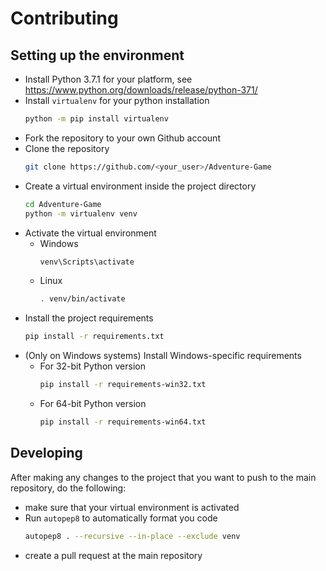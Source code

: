 # Contributing

## Setting up the environment

- Install Python 3.7.1 for your platform, see https://www.python.org/downloads/release/python-371/
- Install `virtualenv` for your python installation
  ```bash
  python -m pip install virtualenv
  ```
- Fork the repository to your own Github account
- Clone the repository
  ```bash
  git clone https://github.com/<your_user>/Adventure-Game
  ```
- Create a virtual environment inside the project directory
  ```bash
  cd Adventure-Game
  python -m virtualenv venv
  ```
- Activate the virtual environment
  - Windows
    ```bash
    venv\Scripts\activate
    ```
  - Linux
    ```bash
    . venv/bin/activate
    ```
- Install the project requirements
  ```bash
  pip install -r requirements.txt
  ```
- (Only on Windows systems) Install Windows-specific requirements
  - For 32-bit Python version
    ```bash
    pip install -r requirements-win32.txt
    ```
  - For 64-bit Python version
    ```bash
    pip install -r requirements-win64.txt
    ```
  
## Developing

After making any changes to the project that you want
to push to the main repository, do the following:

- make sure that your virtual environment is activated
- Run `autopep8` to automatically format you code
  ```bash
  autopep8 . --recursive --in-place --exclude venv
  ```
- create a pull request at the main repository

